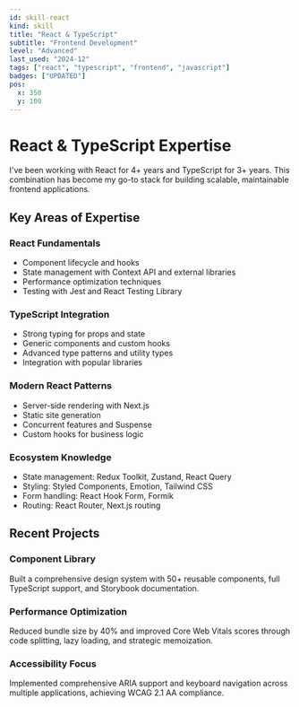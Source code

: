 ```yaml
---
id: skill-react
kind: skill
title: "React & TypeScript"
subtitle: "Frontend Development"
level: "Advanced"
last_used: "2024-12"
tags: ["react", "typescript", "frontend", "javascript"]
badges: ["UPDATED"]
pos:
  x: 350
  y: 100
---
```


# React & TypeScript Expertise

I've been working with React for 4+ years and TypeScript for 3+ years. This combination has become my go-to stack for building scalable, maintainable frontend applications.

## Key Areas of Expertise

### React Fundamentals
- Component lifecycle and hooks
- State management with Context API and external libraries
- Performance optimization techniques
- Testing with Jest and React Testing Library

### TypeScript Integration
- Strong typing for props and state
- Generic components and custom hooks
- Advanced type patterns and utility types
- Integration with popular libraries

### Modern React Patterns
- Server-side rendering with Next.js
- Static site generation
- Concurrent features and Suspense
- Custom hooks for business logic

### Ecosystem Knowledge
- State management: Redux Toolkit, Zustand, React Query
- Styling: Styled Components, Emotion, Tailwind CSS
- Form handling: React Hook Form, Formik
- Routing: React Router, Next.js routing

## Recent Projects

### Component Library
Built a comprehensive design system with 50+ reusable components, full TypeScript support, and Storybook documentation.

### Performance Optimization
Reduced bundle size by 40% and improved Core Web Vitals scores through code splitting, lazy loading, and strategic memoization.

### Accessibility Focus
Implemented comprehensive ARIA support and keyboard navigation across multiple applications, achieving WCAG 2.1 AA compliance.